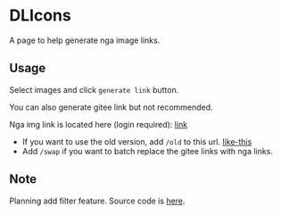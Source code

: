 # DLIcons

A page to help generate nga image links.

## Usage

Select images and click `generate link` button.

You can also generate gitee link but not recommended.

Nga img link is located here (login required): [link](https://nga.178.com/read.php?tid=25836044)

- If you want to use the old version, add `/old` to this url. [like-this](https://sh0wer1ee.github.com/dlicons/old)
- Add `/swap` if you want to batch replace the gitee links with nga links.

## Note

Planning add filter feature.
Source code is [here](https://github.com/sh0wer1ee/dlicon-react).
